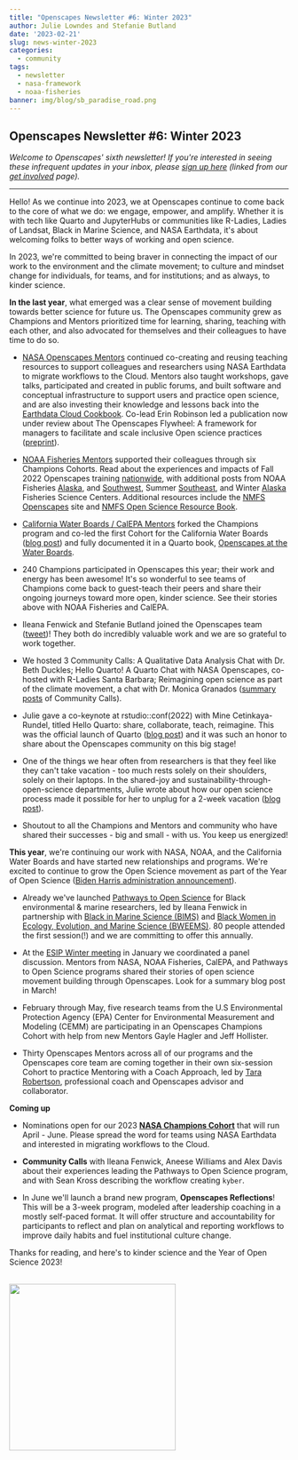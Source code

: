 ```yaml
---
title: "Openscapes Newsletter #6: Winter 2023"
author: Julie Lowndes and Stefanie Butland
date: '2023-02-21'
slug: news-winter-2023
categories:
  - community
tags:
  - newsletter
  - nasa-framework
  - noaa-fisheries
banner: img/blog/sb_paradise_road.png
---
```


## **Openscapes Newsletter #6: Winter 2023**

*Welcome to Openscapes' sixth newsletter! If you're interested in seeing these infrequent updates in your inbox, please [sign up here](https://docs.google.com/forms/d/e/1FAIpQLSdgVXRp3V-w94GPWkR31RUfyBl37EphdQSlCOcnyeNlf8OLWw/viewform) (linked from our [get involved](https://openscapes.org/contact) page).*

------------------------------------------------------------------------

Hello! As we continue into 2023, we at Openscapes continue to come back to the core of what we do: we engage, empower, and amplify. Whether it is with tech like Quarto and JupyterHubs or communities like R-Ladies, Ladies of Landsat, Black in Marine Science, and NASA Earthdata, it's about welcoming folks to better ways of working and open science.

In 2023, we're committed to being braver in connecting the impact of our work to the environment and the climate movement; to culture and mindset change for individuals, for teams, and for institutions; and as always, to kinder science.

**In the last year**, what emerged was a clear sense of movement building towards better science for future us. The Openscapes community grew as Champions and Mentors prioritized time for learning, sharing, teaching with each other, and also advocated for themselves and their colleagues to have time to do so.

-   [NASA Openscapes Mentors](https://nasa-openscapes.github.io/mentors.html) continued co-creating and reusing teaching resources to support colleagues and researchers using NASA Earthdata to migrate workflows to the Cloud. Mentors also taught workshops, gave talks, participated and created in public forums, and built software and conceptual infrastructure to support users and practice open science, and are also investing their knowledge and lessons back into the [Earthdata Cloud Cookbook](https://nasa-openscapes.github.io/earthdata-cloud-cookbook/). Co-lead Erin Robinson led a publication now under review about The Openscapes Flywheel: A framework for managers to facilitate and scale inclusive Open science practices ([preprint](https://eartharxiv.org/repository/view/4560/)).  

-   [NOAA Fisheries Mentors](https://nmfs-openscapes.github.io/mentors.html) supported their colleagues through six Champions Cohorts. Read about the experiences and impacts of Fall 2022 Openscapes training [nationwide](https://openscapes.org/blog/2023/01/24/2022-noaa-nmfs-fall/), with additional posts from NOAA Fisheries [Alaska](https://openscapes.org/blog/2023/02/16/2022-noaa-afsc-fall/), and [Southwest](https://openscapes.org/blog/2022/12/09/case-study-swfsc-sael/), Summer [Southeast](https://openscapes.org/blog/2022/09/30/2022-sefsc-summer/), and Winter [Alaska](https://openscapes.org/blog/2022/04/07/afsc-supportive-forum/) Fisheries Science Centers. Additional resources include the [NMFS Openscapes](https://nmfs-openscapes.github.io/) site and [NMFS Open Science Resource Book](https://nmfs-opensci.github.io/ResourceBook/).

-   [California Water Boards / CalEPA Mentors](https://cawaterboarddatacenter.github.io/swrcb-openscapes/contact.html) forked the Champions program and co-led the first Cohort for the California Water Boards ([blog post](https://www.openscapes.org/blog/2022/12/02/swrcb-2022/)) and fully documented it in a Quarto book, [Openscapes at the Water Boards](https://cawaterboarddatacenter.github.io/swrcb-openscapes/).

-   240 Champions participated in Openscapes this year; their work and energy has been awesome! It's so wonderful to see teams of Champions come back to guest-teach their peers and share their ongoing journeys toward more open, kinder science. See their stories above with NOAA Fisheries and CalEPA.

-   Ileana Fenwick and Stefanie Butland joined the Openscapes team ([tweet](https://twitter.com/openscapes/status/1534951248369025031))! They both do incredibly valuable work and we are so grateful to work together.

-   We hosted 3 Community Calls: A Qualitative Data Analysis Chat with Dr. Beth Duckles; Hello Quarto! A Quarto Chat with NASA Openscapes, co-hosted with R-Ladies Santa Barbara; Reimagining open science as part of the climate movement, a chat with Dr. Monica Granados ([summary posts](https://www.openscapes.org/tags/community-call/) of Community Calls).

-   Julie gave a co-keynote at rstudio::conf(2022) with Mine Cetinkaya-Rundel, titled Hello Quarto: share, collaborate, teach, reimagine. This was the official launch of Quarto ([blog post](https://www.openscapes.org/blog/2022/08/10/quarto-keynote/)) and it was such an honor to share about the Openscapes community on this big stage!

-   One of the things we hear often from researchers is that they feel like they can't take vacation - too much rests solely on their shoulders, solely on their laptops. In the shared-joy and sustainability-through-open-science departments, Julie wrote about how our open science process made it possible for her to unplug for a 2-week vacation ([blog post](https://www.openscapes.org/blog/2022/11/03/vacationing-with-open-science/)).

-   Shoutout to all the Champions and Mentors and community who have shared their successes - big and small - with us. You keep us energized!

**This year**, we're continuing our work with NASA, NOAA, and the California Water Boards and have started new relationships and programs. We're excited to continue to grow the Open Science movement as part of the Year of Open Science ([Biden Harris administration announcement](https://www.whitehouse.gov/ostp/news-updates/2023/01/11/fact-sheet-biden-harris-administration-announces-new-actions-to-advance-open-and-equitable-research/)).

-   Already we've launched [Pathways to Open Science](https://openscapes.github.io/pathways-to-open-science/) for Black environmental & marine researchers, led by Ileana Fenwick in partnership with [Black in Marine Science (BIMS)](https://www.blackinmarinescience.org/) and [Black Women in Ecology, Evolution, and Marine Science (BWEEMS)](https://www.bweems.org/). 80 people attended the first session(!) and we are committing to offer this annually.

-   At the [ESIP Winter meeting](https://2023januaryesipmeeting.sched.com/event/1EwXx) in January we coordinated a panel discussion. Mentors from NASA, NOAA Fisheries, CalEPA, and Pathways to Open Science programs shared their stories of open science movement building through Openscapes. Look for a summary blog post in March!

-   February through May, five research teams from the U.S Environmental Protection Agency (EPA) Center for Environmental Measurement and Modeling (CEMM) are participating in an Openscapes Champions Cohort with help from new Mentors Gayle Hagler and Jeff Hollister.

-   Thirty Openscapes Mentors across all of our programs and the Openscapes core team are coming together in their own six-session Cohort to practice Mentoring with a Coach Approach, led by [Tara Robertson](https://tararobertson.ca/), professional coach and Openscapes advisor and collaborator.

**Coming up**

-   Nominations open for our 2023 [**NASA Champions Cohort**](https://nasa-openscapes.github.io/champions) that will run April - June. Please spread the word for teams using NASA Earthdata and interested in migrating workflows to the Cloud.

- **Community Calls** with Ileana Fenwick, Aneese Williams and Alex Davis about their experiences leading the Pathways to Open Science program, and with Sean Kross describing the workflow creating `kyber`.

-   In June we'll launch a brand new program, **Openscapes Reflections**! This will be a 3-week program, modeled after leadership coaching in a mostly self-paced format. It will offer structure and accountability for participants to reflect and plan on analytical and reporting workflows to improve daily habits and fuel institutional culture change.

Thanks for reading, and here's to kinder science and the Year of Open Science 2023!

<br> <img src="/img/blog/sb_paradise_road.png" width="300px"> <br>
